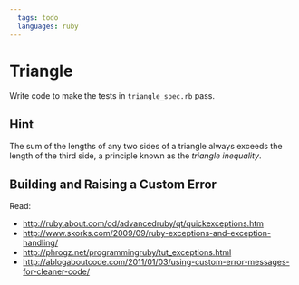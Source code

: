 ```yaml
---
  tags: todo
  languages: ruby
---
```


# Triangle

Write code to make the tests in `triangle_spec.rb` pass.

## Hint

The sum of the lengths of any two sides of a triangle always exceeds the length of the third side, a principle known as the _triangle inequality_.

## Building and Raising a Custom Error

Read: 
* http://ruby.about.com/od/advancedruby/qt/quickexceptions.htm
* http://www.skorks.com/2009/09/ruby-exceptions-and-exception-handling/
* http://phrogz.net/programmingruby/tut_exceptions.html
* http://ablogaboutcode.com/2011/01/03/using-custom-error-messages-for-cleaner-code/
